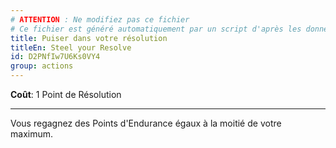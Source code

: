 ```yaml
---
# ATTENTION : Ne modifiez pas ce fichier
# Ce fichier est généré automatiquement par un script d'après les données du module Foundry VTT officiel et de sa traduction
title: Puiser dans votre résolution
titleEn: Steel your Resolve
id: D2PNfIw7U6Ks0VY4
group: actions
---
```

<p><strong>Coût</strong>: 1 Point de Résolution</p><hr><p>Vous regagnez des Points d'Endurance égaux à la moitié de votre maximum.</p>
